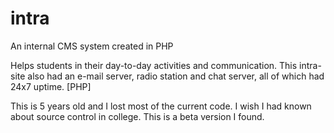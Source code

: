 # intra
An internal CMS system created in PHP

Helps students in their day-to-day activities and communication. This intra-site also had an e-mail server, radio station and chat server, all of which had 24x7 uptime. [PHP]

This is 5 years old and I lost most of the current code. I wish I had known about source control in college. This is a beta version I found.

